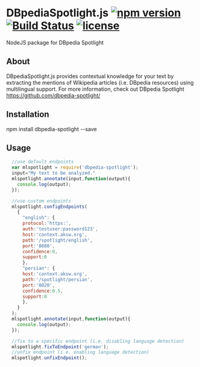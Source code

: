DBpediaSpotlight.js [![npm version](https://img.shields.io/npm/v/dbpedia-spotlight.svg)](https://www.npmjs.com/package/boilerplate)
[![Build Status](https://travis-ci.org/dbpedia-spotlight/DBpediaSpotlight.js.svg?branch=master)](https://travis-ci.org/dbpedia-spotlight/DBpediaSpotlight.js)
[![license](https://img.shields.io/github/license/dbpedia-spotlight/DBpediaSpotlight.js.svg?style=flat)](LICENSE)
============

NodeJS package for DBpedia Spotlight

## About
DBpediaSpotlight.js provides contextual knowledge for your text by extracting the mentions of Wikipedia articles (i.e. DBpedia resources) using multilingual support.
For more information, check out DBpedia Spotlight https://github.com/dbpedia-spotlight/

## Installation

  npm install dbpedia-spotlight --save

## Usage
```javascript
  //use default endpoints
  var mlspotlight = require('dbpedia-spotlight');
  input="My text to be analyzed."
  mlspotlight.annotate(input,function(output){
    console.log(output);
  });

  //use custom endpoints
  mlspotlight.configEndpoints(
    {
      "english": {
      protocol:'https:',
      auth:'testuser:password123',
      host:'context.aksw.org',
      path:'/spotlight/english',
      port:'8080',
      confidence:0,
      support:0
      },
      "persian": {
      host:'context.aksw.org',
      path:'/spotlight/persian',
      port:'8020',
      confidence:0.5,
      support:0
      },
    }
  );
  mlspotlight.annotate(input,function(output){
    console.log(output);
  });

  //fix to a specific endpoint (i.e. disabling language detection)
  mlspotlight.fixToEndpoint('german');
  //unfix endpoint (i.e. enabling language detection)
  mlspotlight.unfixEndpoint();
  ```
